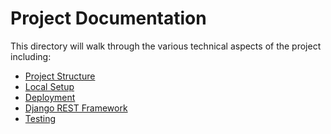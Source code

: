 # Project Documentation

This directory will walk through the various technical aspects of the project including:

*  [Project Structure]()
*  [Local Setup]()
*  [Deployment]()
*  [Django REST Framework]()
*  [Testing]()
